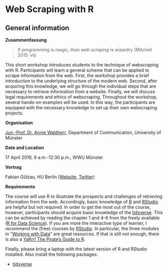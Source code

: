 # Web Scraping with R

## General information

**Zusammenfassung**

> If programming is magic, then *web scraping* is wizardry (Mitchell 2015: vii)

This short workshop introduces students to the technique of webscraping with R. 
Participants will learn a general scheme that can be applied to scrape information 
from the web. First, the workshop provides a brief introduction to the 
underlying structure of the modern web. Second, after acquiring this knowledge, we 
will go through the individual steps that are necessary to retrieve information from 
a website. Finally, we will discuss legal requirements and ethics of webscraping. 
Throughout the workshop, several hands-on examples will be used. In this way, the 
participants are equipped with the necessary knowledge to set up their own webscraping
projects.

**Organisation**

[Jun.-Prof. Dr. Annie Waldherr](https://www.uni-muenster.de/Kowi/personen/annie-waldherr.html), 
Department of Communication, University of Münster

**Date and Location**

17 April 2019, 9 a.m.-12:30 p.m., WWU Münster

**Vortrag** 

Fabian Gülzau, HU Berlin ([Website](https://fguelzau.rbind.io/), [Twitter](https://twitter.com/FabFuchs))

**Requirements**

The course will use R to illustrate the prospects and challenges of retrieving 
information from the web. Accordingly, basic knowledge of [R](https://www.r-project.org/)
and [RStudio](https://www.rstudio.com/products/rstudio/download/) are helpful but
not required. In order to get the most out of the course, however, participants
should acquire basic knowledge of the [tidyverse](https://www.tidyverse.org/). 
This can be achieved by reading the chapter 1 and 4-6 from the freely available 
([R for Data Science](https://r4ds.had.co.nz/)). If you are more the interactive 
type of learner, I recommend the (free) courses by [RStudio](https://rstudio.cloud/learn/primers). 
In particular, the three modules in "[Working with Data](https://rstudio.cloud/learn/primers/2)" 
are great resources. If that is still not enough, there is also a [YaRrr! The Pirate’s Guide to R](https://bookdown.org/ndphillips/YaRrr/). 

Finally, please bring a laptop with the latest version of R and RStudio installed. 
Also install the following packages:

- [tidyverse](https://www.tidyverse.org/packages/)